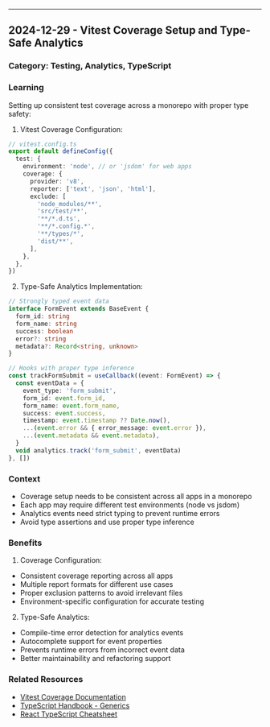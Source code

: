 ---

## 2024-12-29 - Vitest Coverage Setup and Type-Safe Analytics

### Category: Testing, Analytics, TypeScript

### Learning

Setting up consistent test coverage across a monorepo with proper type safety:

1. Vitest Coverage Configuration:

```typescript
// vitest.config.ts
export default defineConfig({
  test: {
    environment: 'node', // or 'jsdom' for web apps
    coverage: {
      provider: 'v8',
      reporter: ['text', 'json', 'html'],
      exclude: [
        'node_modules/**',
        'src/test/**',
        '**/*.d.ts',
        '**/*.config.*',
        '**/types/*',
        'dist/**',
      ],
    },
  },
})
```

2. Type-Safe Analytics Implementation:

```typescript
// Strongly typed event data
interface FormEvent extends BaseEvent {
  form_id: string
  form_name: string
  success: boolean
  error?: string
  metadata?: Record<string, unknown>
}

// Hooks with proper type inference
const trackFormSubmit = useCallback((event: FormEvent) => {
  const eventData = {
    event_type: 'form_submit',
    form_id: event.form_id,
    form_name: event.form_name,
    success: event.success,
    timestamp: event.timestamp ?? Date.now(),
    ...(event.error && { error_message: event.error }),
    ...(event.metadata && event.metadata),
  }
  void analytics.track('form_submit', eventData)
}, [])
```

### Context

- Coverage setup needs to be consistent across all apps in a monorepo
- Each app may require different test environments (node vs jsdom)
- Analytics events need strict typing to prevent runtime errors
- Avoid type assertions and use proper type inference

### Benefits

1. Coverage Configuration:

- Consistent coverage reporting across all apps
- Multiple report formats for different use cases
- Proper exclusion patterns to avoid irrelevant files
- Environment-specific configuration for accurate testing

2. Type-Safe Analytics:

- Compile-time error detection for analytics events
- Autocomplete support for event properties
- Prevents runtime errors from incorrect event data
- Better maintainability and refactoring support

### Related Resources

- [Vitest Coverage Documentation](https://vitest.dev/guide/coverage.html)
- [TypeScript Handbook - Generics](https://www.typescriptlang.org/docs/handbook/2/generics.html)
- [React TypeScript Cheatsheet](https://react-typescript-cheatsheet.netlify.app/)
